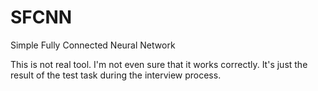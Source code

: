 # SFCNN
Simple Fully Connected Neural Network

This is not real tool. I'm not even sure that it works correctly.
It's just the result of the test task during the interview process. 

